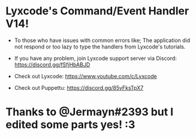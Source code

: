 # Lyxcode's Command/Event Handler V14!
- To those who have issues with common errors like; The application did not respond or too lazy to type the handlers from Lyxcode's tutorials.
- If you have any problem, join Lyxcode support server via Discord: https://discord.gg/fSfjHbABJD

- Check out Lyxcode: https://www.youtube.com/c/Lyxcode
- Check out Puppettu: https://discord.gg/85vFksTpX7

# Thanks to @Jermayn#2393 but I edited some parts yes! :3
